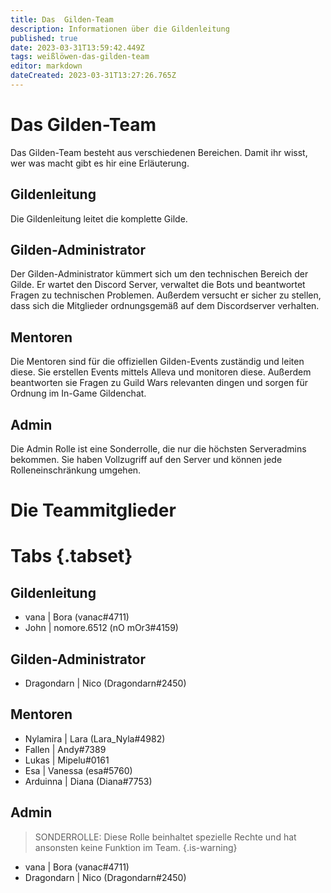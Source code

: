 ```yaml
---
title: Das  Gilden-Team
description: Informationen über die Gildenleitung
published: true
date: 2023-03-31T13:59:42.449Z
tags: weißlöwen-das-gilden-team
editor: markdown
dateCreated: 2023-03-31T13:27:26.765Z
---
```


# Das Gilden-Team
Das Gilden-Team besteht aus verschiedenen Bereichen. Damit ihr wisst, wer was macht gibt es hir eine Erläuterung.

## Gildenleitung
Die Gildenleitung leitet die komplette Gilde.

## Gilden-Administrator
Der Gilden-Administrator kümmert sich um den technischen Bereich der Gilde. Er wartet den Discord Server, verwaltet die Bots und beantwortet Fragen zu technischen Problemen. Außerdem versucht er sicher zu stellen, dass sich die Mitglieder ordnungsgemäß auf dem Discordserver verhalten.

## Mentoren
Die Mentoren sind für die offiziellen Gilden-Events zuständig und leiten diese. Sie erstellen Events mittels Alleva und monitoren diese. Außerdem beantworten sie Fragen zu Guild Wars relevanten dingen und sorgen für Ordnung im In-Game Gildenchat.

## Admin
Die Admin Rolle ist eine Sonderrolle, die nur die höchsten Serveradmins bekommen. Sie haben Vollzugriff auf den Server und können jede Rolleneinschränkung umgehen.

# Die Teammitglieder

# Tabs {.tabset}
## Gildenleitung
- vana | Bora (vanac#4711)
- John | nomore.6512 (nO mOr3#4159)

## Gilden-Administrator
- Dragondarn | Nico (Dragondarn#2450)

## Mentoren
- Nylamira | Lara (Lara_Nyla#4982)
- Fallen | Andy#7389
- Lukas | Mipelu#0161
- Esa | Vanessa (esa#5760)
- Arduinna | Diana (Diana#7753)

## Admin
> SONDERROLLE: Diese Rolle beinhaltet spezielle Rechte und hat ansonsten keine Funktion im Team.
{.is-warning}
- vana | Bora (vanac#4711)
- Dragondarn | Nico (Dragondarn#2450)
